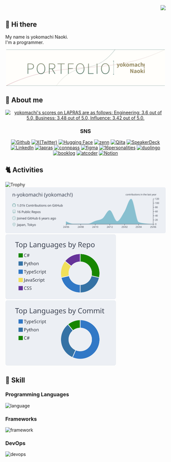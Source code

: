 <p align="right">
  <img src="https://komarev.com/ghpvc/?username=n-yokomachi" />
</p>

## 👋 Hi there

My name is yokomachi Naoki.  
I'm a programmer.

<div align="center">
  <a href="https://yokomachi.vercel.app/" target="_blank">
  <img width="500" src="https://raw.githubusercontent.com/n-yokomachi/n-yokomachi/main/image/logo.png" alt="logo">
  </a>
</div>

## 💬 About me

<!--START_SECTION:lapras-card-->
<p align="center"><a href="https://lapras.com/public/yokomachi" target="_blank" rel="noopener noreferrer"><img alt="yokomachi's scores on LAPRAS are as follows: Engineering: 3.6 out of 5.0, Business: 3.48 out of 5.0, Influence: 3.42 out of 5.0." src="https://lapras-card-generator.vercel.app/api/svg?e=3.6&b=3.48&i=3.42&b1=%2391855a&b2=%23d6cabc&i1=%23267360&i2=%231d3937&l=en" width="300" ></a></p>
<!--END_SECTION:lapras-card-->


<div align="center">
  <p>
    <h3>SNS</h3>
  </p>
</div>

<div align="center">
<a href="https://github.com/n-yokomachi" target="_blank"><img alt="Github" src="https://img.shields.io/badge/GitHub-%2312100E.svg?&style=for-the-badge&logo=Github&logoColor=white" /></a>
<a href="https://twitter.com/_cityside" target="_blank"><img alt="X(Twitter)" src="https://img.shields.io/badge/Twitter-%23000000.svg?&style=for-the-badge&logo=X&logoColor=white" /></a>
<a href="https://huggingface.co/yokomachi" target="_blank"><img alt="Hugging Face" src="https://img.shields.io/badge/HuggingFace-yellow.svg?&style=for-the-badge&logo=HuggingFace&logoColor=white" /></a>
<a href="https://zenn.dev/yokomachi" target="_blank"><img alt="zenn" src="https://img.shields.io/badge/zenn-FFFFFF.svg?&style=for-the-badge&logo=zenn" /></a>
<a href="https://qiita.com/yokomachi" target="_blank"><img alt="Qiita" src="https://img.shields.io/badge/qiita-55C500.svg?&style=for-the-badge&logo=qiita&logoColor=white" /></a>
<a href="https://speakerdeck.com/yokomachi" target="_blank"><img alt="SpeakerDeck" src="https://img.shields.io/badge/SpeakerDeck-006159.svg?&style=for-the-badge&logo=speakerdeck&logoColor=white" /></a>
<a href="https://www.linkedin.com/in/yokomachi/" target="_blank"><img alt="LinkedIn" src="https://img.shields.io/badge/LinedIn-0a66c2.svg?&style=for-the-badge&logo=LinkedIn&logoColor=white" /></a>
<a href="https://lapras.com/public/yokomachi" target="_blank"><img alt="lapras" src="https://img.shields.io/badge/lapras-1386ed.svg?&style=for-the-badge&logo=lapras&logoColor=black" /></a>
<a href="https://connpass.com/user/duplicate1984/" target="_blank"><img alt="connpass" src="https://img.shields.io/badge/connpass-d52e02.svg?&style=for-the-badge&logo=connpass&logoColor=white" /></a>
<a href="https://www.figma.com/@yokomachi" target="_blank"><img alt="figma" src="https://img.shields.io/badge/figma-ff7262.svg?&style=for-the-badge&logo=figma&logoColor=black" /></a>
<a href="https://www.16personalities.com/ja/%E3%83%97%E3%83%AD%E3%83%95%E3%82%A3%E3%83%BC%E3%83%AB/ffd619bb32c18" target="_blank"><img alt="16personalities" src="https://img.shields.io/badge/16personalities-88619a.svg?&style=for-the-badge&logo=16personalities&logoColor=white" /></a>
<a href="https://www.duolingo.com/profile/yokomachi1" target="_blank"><img alt="duolingo" src="https://img.shields.io/badge/duolingo-58cc02.svg?&style=for-the-badge&logo=duolingo&logoColor=white" /></a>
<!-- <a href="https://note.com/_cityside" target="_blank"><img alt="note" src="https://img.shields.io/badge/note-FFFFFF.svg?&style=for-the-badge&logo=note&logoColor=black" /></a> -->
<a href="https://booklog.jp/users/yokomachi1" target="_blank"><img alt="booklog" src="https://img.shields.io/badge/ブクログ-4ea6cc.svg?&style=for-the-badge&logo=booklog&logoColor=white" /></a>
<a href="https://atcoder.jp/users/yokomachi" target="_blank"><img alt="atcoder" src="https://img.shields.io/badge/atcoder-FFFFFF.svg?&style=for-the-badge&logo=atcoder&logoColor=black" /></a>
<a href="https://river-eclipse-6a3.notion.site/yokomachi-16b28dc8db598030b820c22073444bcd" target="_blank"><img alt="Notion" src="https://img.shields.io/badge/Portfolio-000000.svg?style=for-the-badge&logo=notion&logoColor=000000&logoSize=auto&color=FFFFFF" /></a>
</div>

## 🐈 Activities

<p align="left"> 
  <!--trophy-->
  <img alt="Trophy" src="https://github-profile-trophy.vercel.app/?username=n-yokomachi&rank=?,-?&no-frame=true" />
  <!--profile summary card-->
  <img alt="details" width="700px" src="https://raw.githubusercontent.com/n-yokomachi/n-yokomachi/main/profile-summary-card-output/nord_bright/0-profile-details.svg" />
  <img alt="repos-per-language" width="348px" src="https://raw.githubusercontent.com/n-yokomachi/n-yokomachi/main/profile-summary-card-output/nord_bright/1-repos-per-language.svg" />
  <img alt="most-commit-language" width="348px" src="https://raw.githubusercontent.com/n-yokomachi/n-yokomachi/main/profile-summary-card-output/nord_bright/2-most-commit-language.svg" />
</p>

## 🌱 Skill

### Programming Languages

<img alt="language" src="https://skillicons.dev/icons?theme=dark&perline=10&i=html,css,js,ts,python,cs,php,graphql" />

### Frameworks

<img alt="framework" src="https://skillicons.dev/icons?theme=dark&perline=10&i=nodejs,react,next,remix,laravel,dotnet,django,vite,tailwind," />

### DevOps

<img alt="devops" src="https://skillicons.dev/icons?theme=dark&perline=10&i=aws,linux,windows,apple,postman,sentry,figma,docker,mysql,dynamodb,git,github,githubactions,gitlab,vscode" />

<!--
**n-yokomachi/n-yokomachi** is a ✨ _special_ ✨ repository because its `README.md` (this file) appears on your GitHub profile.

Here are some ideas to get you started:

- 🔭 I’m currently working on ...
- 🌱 I’m currently learning ...
- 👯 I’m looking to collaborate on ...
- 🤔 I’m looking for help with ...
- 💬 Ask me about ...
- 📫 How to reach me: ...
- 😄 Pronouns: ...
- ⚡ Fun fact: ...
-->
